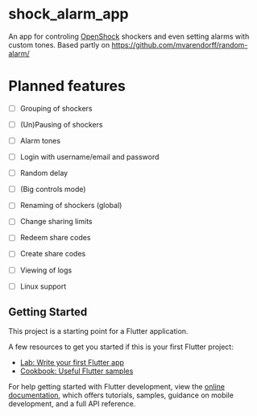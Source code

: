 # shock_alarm_app
An app for controling [OpenShock](https://openshock.org/) shockers and even setting alarms with custom tones.
Based partly on https://github.com/mvarendorff/random-alarm/

# Planned features
- [ ] Grouping of shockers
- [ ] (Un)Pausing of shockers
- [ ] Alarm tones
- [ ] Login with username/email and password
- [ ] Random delay
- [ ] (Big controls mode)
- [ ] Renaming of shockers (global)
- [ ] Change sharing limits
- [ ] Redeem share codes
- [ ] Create share codes
- [ ] Viewing of logs
- [ ] Linux support


## Getting Started

This project is a starting point for a Flutter application.

A few resources to get you started if this is your first Flutter project:

- [Lab: Write your first Flutter app](https://docs.flutter.dev/get-started/codelab)
- [Cookbook: Useful Flutter samples](https://docs.flutter.dev/cookbook)

For help getting started with Flutter development, view the
[online documentation](https://docs.flutter.dev/), which offers tutorials,
samples, guidance on mobile development, and a full API reference.
